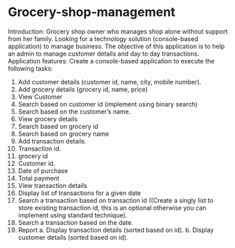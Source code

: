 # Grocery-shop-management

Introduction:
Grocery shop owner who manages shop alone without support from her family.
Looking for a technology solution (console-based application) to  manage  business.
The objective of this application is to help an admin to manage customer details and day to day 
transactions.
Application features:
Create a console-based application  to execute the following tasks:
1. Add customer details (customer id, name, city, mobile number).
2. Add grocery details (grocery id, name, price)
3. View Customer
1. Search based on customer id (implement using binary search)
2. Search based on the customer’s name.
4. View grocery details
1. Search based on grocery id
2. Search based on grocery name
5. Add transaction details.
1. Transaction id.
2. grocery id
3. Customer id.
4. Date of purchase
5. Total payment
6. View transaction details
1. Display list of transactions for a given date
2. Search a transaction based on transaction id ((Create a singly list to store existing 
transaction id, this is an optional otherwise you can implement using standard 
technique).
3. Search a transaction based on the date.
7. Report
a. Display transaction details (sorted based on id).
b. Display customer details (sorted based on id).
